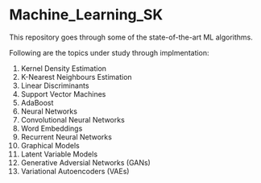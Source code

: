 # Machine_Learning_SK
This repository goes through some of the state-of-the-art ML algorithms.

Following are the topics under study through implmentation:

1. Kernel Density Estimation
2. K-Nearest Neighbours Estimation
3. Linear Discriminants
4. Support Vector Machines
5. AdaBoost
6. Neural Networks
7. Convolutional Neural Networks
8. Word Embeddings
9. Recurrent Neural Networks
10. Graphical Models
11. Latent Variable Models
12. Generative Adversial Networks (GANs)
13. Variational Autoencoders (VAEs)

